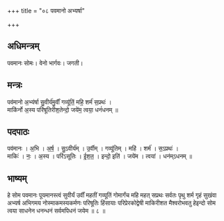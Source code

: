 +++
title = "०८ पवमानो अभ्यर्षा"

+++
## अधिमन्त्रम्
पवमानः सोमः। वेनो भार्गवः। जगती।

## मन्त्रः
पव॑मानो अ॒भ्य॑र्षा सु॒वीर्य॑मु॒र्वीं गव्यू॑तिं॒ महि॒ शर्म॑ स॒प्रथः॑ ।  
माकि॑र्नो अ॒स्य परि॑षूतिरीश॒तेन्दो॒ जये॑म॒ त्वया॒ धनं॑धनम् ॥

## पदपाठः
पव॑मानः । अ॒भि । अ॒र्ष॒ । सु॒ऽवीर्य॑म् । उ॒र्वीम् । गव्यू॑तिम् । महि॑ । शर्म॑ । स॒ऽप्रथः॑ ।  
माकिः॑ । नः॒ । अ॒स्य । परि॑ऽसूतिः । ई॒श॒त॒ । इन्दो॒ इति॑ । जये॑म । त्वया॑ । धन॑म्ऽधनम् ॥

## भाष्यम्
हे सोम पवमानः पूयमानस्त्वं सुवीर्यं उर्वीं महतीं गव्यूतिं गोमार्गंच महि महत् सप्रथः सर्वतः पृथु शर्म गृहं सुखंवा अभ्यर्ष अभिगमय नोस्माकमस्यकर्मणः परिषूतिः हिंसायाः परिप्रेरकोद्वेषी माकिरीशत मैश्वरोभवतु हेइन्दो सोम त्वया साधनेन धनन्धनं सर्वमपिधनं जयेम ॥ ८ ॥